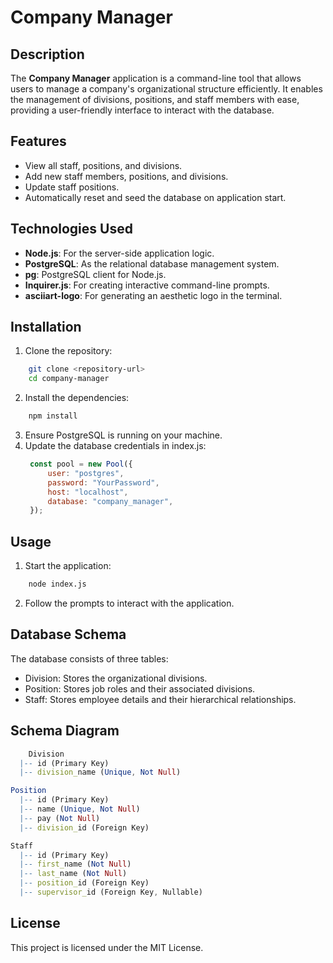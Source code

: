 # Company Manager

## Description
The **Company Manager** application is a command-line tool that allows users to manage a company's organizational structure efficiently. It enables the management of divisions, positions, and staff members with ease, providing a user-friendly interface to interact with the database.

## Features
- View all staff, positions, and divisions.
- Add new staff members, positions, and divisions.
- Update staff positions.
- Automatically reset and seed the database on application start.

## Technologies Used
- **Node.js**: For the server-side application logic.
- **PostgreSQL**: As the relational database management system.
- **pg**: PostgreSQL client for Node.js.
- **Inquirer.js**: For creating interactive command-line prompts.
- **asciiart-logo**: For generating an aesthetic logo in the terminal.

## Installation
1. Clone the repository:
```bash
    git clone <repository-url>
    cd company-manager
```
2. Install the dependencies:
```bash
    npm install
```
3. Ensure PostgreSQL is running on your machine.
4. Update the database credentials in index.js:
   ```javascript
    const pool = new Pool({
        user: "postgres",
        password: "YourPassword",
        host: "localhost",
        database: "company_manager",
    });
   ```

## Usage
1. Start the application:
```bash
    node index.js
```
2. Follow the prompts to interact with the application.

## Database Schema
The database consists of three tables:

- Division: Stores the organizational divisions.
- Position: Stores job roles and their associated divisions.
- Staff: Stores employee details and their hierarchical relationships.

## Schema Diagram
```mathematica
    Division
  |-- id (Primary Key)
  |-- division_name (Unique, Not Null)

Position
  |-- id (Primary Key)
  |-- name (Unique, Not Null)
  |-- pay (Not Null)
  |-- division_id (Foreign Key)

Staff
  |-- id (Primary Key)
  |-- first_name (Not Null)
  |-- last_name (Not Null)
  |-- position_id (Foreign Key)
  |-- supervisor_id (Foreign Key, Nullable)
```

## License
This project is licensed under the MIT License.
